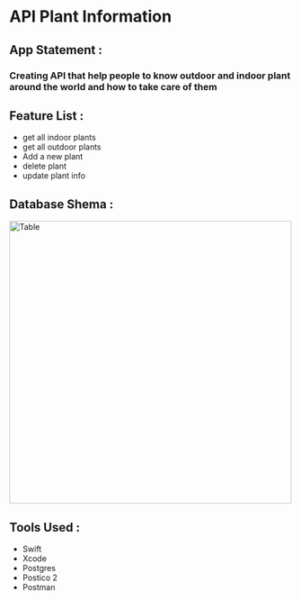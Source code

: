 # API Plant Information 

## App Statement : 
### Creating API that help people to know outdoor and indoor plant around the world and how to take care of them 


## Feature List : 
* get all indoor plants
* get all outdoor plants
* Add a new plant
* delete plant
* update plant info

## Database Shema : 

<img width="502" alt="Table" src="https://user-images.githubusercontent.com/34896276/226823385-56913004-3b1a-490d-90e1-c2e8d1367752.png">

## Tools Used : 
* Swift
* Xcode
* Postgres
* Postico 2
* Postman

